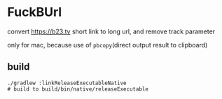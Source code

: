 # FuckBUrl

convert https://b23.tv short link to long url, and remove track parameter

only for mac, because use of `pbcopy`(direct output result to clipboard)

## build

```shell
./gradlew :linkReleaseExecutableNative
# build to build/bin/native/releaseExecutable
```
